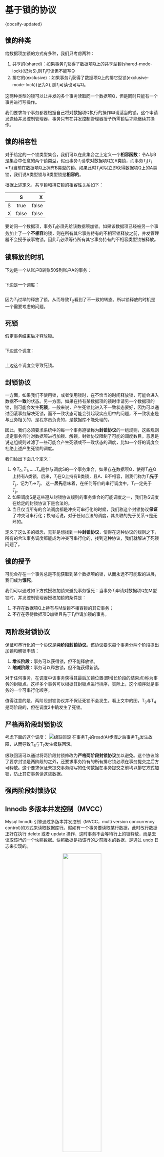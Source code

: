 # 基于锁的协议
{docsify-updated}

## 锁的种类
给数据项加锁的方式有多种，我们只考虑两种：

1. 共享的(shared)：如果事务$T_i$获得了数据项Q上的共享型锁(shared-mode-lock)(记为S),则$T_i$可读但不能写Q
2. 排它的(exclusive)：如果事务$T_i$获得了数据项Q上的排它型锁(exclusive-mode-lock)(记为X),则$T_i$可读也可写Q。

这两种类型的锁可以让并发的多个事务读取同一个数据项Q，但是同时只能有一个事务进行写操作。

我们要求每个事务都要根据自己将对数据项Q执行的操作申请适当的锁。这个申请发送给并发控制管理器，事务只有在并发控制管理器授予所需锁后才能继续其操作。

## 锁的相容性
对于给定的一个锁类型集合，我们可以在此集合之上定义一个**相容函数**：令A与B是集合中任意的两个锁类型，假设事务$T_i$请求对数据项Q加A类锁，而事务$T_j$($T_i$ &ne;$T_j$)当前在数据项Q上拥有B类型的锁。如果此时$T_i$可以立即获得数据项Q上的A类锁，我们说A类型锁与B类型锁是**相容的**。

根据上述定义，共享锁和排它锁的相容性关系如下：

|   | S | X | 
| - | :-: | -: | 
| S | true| false | 
| X | false | false | 

要访问一个数据项，事务$T_i$必须先给该数据项加锁。如果该数据项已经被另一个事务加上了一个**不相容**的锁，则在所有其它事务持有的不相容锁释放之前，并发管理器不会授予该事物锁。因此$T_i$必须等待所有其它事务持有的不相容类型锁被释放。

## 锁释放的时机
下边是一个从账户B转账50\$到账户A的事务：
<center><img src="pics/transaction-demo.png" alt=""></center>

下边是一个调度：
<center><img src="pics/scheldue-1.png" alt=""></center>

因为$T_1$过早的释放了锁，从而导致$T_2$看到了不一致的转态。所以锁释放的时机是一个需要考虑的问题。

## 死锁
假定事务结束后才释放锁。
<center><img src="pics/transaction-demo2.png" alt=""></center>
<center><img src="pics/transaction-demo3.png" alt=""></center>

下边这个调度：
<center><img src="pics/scheldue-2.png" alt=""></center>

上边这个调度会导致死锁。

## 封锁协议
一方面，如果我们不使用锁，或者使用锁时，在不恰当的时间释放锁，可能会进入数据**不一致**的状态。另一方面，如果在持有某数据项的锁时申请另一个数据项的锁，则可能会发生**死锁**。一般来说，产生死锁比进入不一致状态要好，因为可以通过回滚事务解决死锁，而不一致状态可能会引起现实应用中的问题，不一致状态是与业务相关的，是程序员负责的，是数据库不能处理的。

因此，我们必须要求系统中的每一个事务遵循称为**封锁协议**的一组规则，这些规则规定事务何时对数据项进行加锁、解锁。封锁协议限制了可能的调度数目。意思是说这组规则过滤了一些可能会产生死锁或不一致状态的调度，比如一个好的调度会杜绝上述产生死锁的调度。

我们给出下面几个定义：

1. 令${T_0,T_1,.....T_n}$是参与调度S的一个事务集合，如果存在数据项Q，使得$T_i$在Q上持有A类锁，后来，$T_j$在Q上持有B类锁，且A、B不相容，则我们称为$T_i$**先于**$T_j$，记为$T_i$&rarr;$T_j$。
这一**居先**意味着，在任何等价的串行调度中，$T_i$一定先于$T_j$。
2. 如果调度S是这些遵从封锁协议规则的事务集合的可能调度之一，我们称S调度在给定的封锁协议下是合法的。
3. 当且仅当所有的合法调度都是冲突可串行化的时候，我们称这个封锁协议**保证**了冲突可串行化；换句话说，对于任何合法的调度，其关联的先于关系&rarr;是无环的。

定义了这么多的概念，无非是想找到一种**封锁协议**，使得在这种协议的规则之下，所有的合法事务调度都能成为冲突可串行化的，找到这种协议，我们就解决了死锁问题了。

## 锁的授予
可能会存在一个事务总是不能获取到某个数据项的锁，从而永远不可能取的进展，我们成为**饿死**。

我们可以通过如下方式授权加锁来避免事务饿死：当事务$T_i$申请对数据项Q加M型锁时，并发控制管理器授权加锁的条件是：

1. 不存在数据项Q上持有与M型锁不相容锁的其它事务；
2. 不存在等待数据项Q加锁且先于$T_i$申请加锁的事务。

## 两阶段封锁协议
保证可串行化的一个协议是**两阶段封锁协议**。该协议要求每个事务分两个阶段提出加锁和解锁申请：

1. **增长阶段**：事务可以获得锁，但不能释放锁。
2. **缩减阶段**：事务可以释放锁，但不能获得新锁。

对于任何事务，在调度中该事务获得其最后加锁位置(即增长阶段的结束点)称为事务的封锁点。这样多个事务可以根据其封锁点进行排序，实际上，这个顺序就是事务的一个可串行化顺序。

值得注意的是，两阶段封锁协议并不保证死锁不会发生。看上文中的图，T<sub>3</sub>与T<sub>4</sub>是两阶段的，但在调度2中确发生了死锁。

## 严格两阶段封锁协议
考虑下面的这个调度：
![级联回滚](../pics/casscade-rollback.png)
在事务T<sub>7</sub>的read(A)步骤之后事务T<sub>5</sub>发生故障，从而导致T<sub>6</sub>与T<sub>7</sub>发生级联回滚。

级联回滚可以通过将两阶段封锁修改为**严格两阶段封锁协议**加以避免。这个协议除了要求封锁是两阶段的之外，还要求事务持有的所有排它锁必须在事务提交之后方可释放。这个要求保证未提交事务缩写的任何数据在事务提交之前均以排它方式加锁，防止其它事务读这些数据。

## 强两阶段封锁协议

## Innodb 多版本并发控制（MVCC）
Mysql Innodb 引擎通过多版本并发控制（MVCC，multi version concurrency control)的方式来读取数据库行。假如有一个事务要读取某行数据，此时改行数据正好在执行 delete 或者 update 操作，这时事务不会等待行上的锁释放，而是去读取该行的一个快照数据。快照数据是指该行的之前版本的数据，是通过 undo 日志来实现的。

<center><img src="pics/mvcc.png" width="50%"></center>

在 read committed 和 repeatable read 事务隔离级别下， Innodb 使用非锁定的一致性读。但是两者有所不同，在 read committed 级别下，总是读取最新版本的数据，就是说该事务执行过程中，如果锁定该行的事务（另一个并发事务）提交了，会读取新的版本，可能与事务开始时读的版本数据不同。但是在 repeatable read 级别下，总是读取事务开始时的版本数据，就是说即使锁定该行的事务提交了，该事务也不会读取最新版本而是依旧读取事务开始时读取的版本。

<center><img src="pics/mvcc-demo.png" width="50%"></center>

一致性锁定读：  
+ `select .... for update` 会对读取的数据加一个排他锁，其他事务不能对其加任何锁，若要加就会被阻塞。
+ `SELECT .... for share (8.0 之前版本用 select .... lock in share mode)`  会对读取的数据加一个共享锁，其他事务可以加共享锁。  
上述语句必须在一个事务中执行，事务结束时（提交或回滚）会释放锁。

## mysql 锁实战
`performance_schema.data_locks` 是 MySQL 8.0+ 中的一个非常有用的诊断系统表，用于查看当前数据库中哪些事务持有哪些锁、等待哪些锁，从而帮助你分析：
+ 死锁（deadlock）
+ 锁等待（lock wait）
+ 并发冲突（如阻塞、事务等待）
+ 行级锁状态（InnoDB）

通常与 `performance_schema.data_lock_waits` 和 `performance_schema.threads` 联用，用于分析阻塞链.


1. 查看	mysql 锁信息
```
select * from performance_schema.data_locks;
```